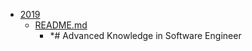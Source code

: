 - <a href = "E:\Node_projects\Node_Way\ArchivTSH_2\ArhivTimur_2\Certificate-master\2-Advanced\2019\cat.2019\dir.2019.md">2019</a>
    - <a href = "E:\Node_projects\Node_Way\ArchivTSH_2\ArhivTimur_2\Certificate-master\2-Advanced\2019\README.md">README.md</a>
        - *# Advanced Knowledge in Software Engineer
